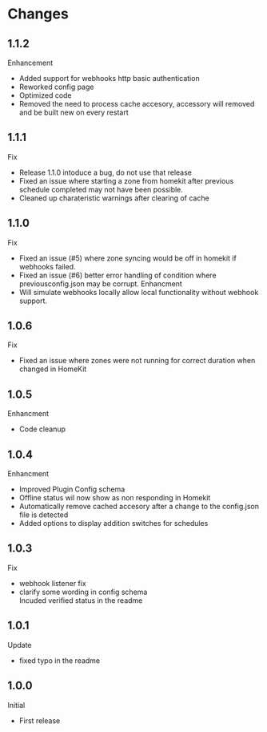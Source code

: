 # Changes
## 1.1.2
Enhancement
-   Added support for webhooks http basic authentication
-   Reworked config page 
-   Optimized code 
-   Removed the need to process cache accesory, accessory will removed and be built new on every restart

## 1.1.1
Fix 
-   Release 1.1.0 intoduce a bug, do not use that release
-   Fixed an issue where starting a zone from homekit after previous schedule completed may not have been possible.
-   Cleaned up charateristic warnings after clearing of cache

## 1.1.0
Fix
-   Fixed an issue (#5) where zone syncing would be off in homekit if webhooks failed.
-   Fixed an issue (#6) better error handling of condition where previousconfig.json may be corrupt.
Enhancment 
-   Will simulate webhooks locally allow local functionality without webhook support. 

## 1.0.6
Fix 
-   Fixed an issue where zones were not running for correct duration when changed in HomeKit

## 1.0.5
Enhancment
-   Code cleanup

## 1.0.4
Enhancment 
-   Improved Plugin Config schema
-   Offline status wil now show as non responding in Homekit
-   Automatically remove cached accesory after a change to the config.json file is detected
-   Added options to display addition switches for schedules

## 1.0.3
Fix
-   webhook listener fix
-   clarify some wording in config schema
<br> Incuded verified status in the readme

## 1.0.1 
Update
-   fixed typo in the readme

## 1.0.0
Initial 
-   First release





